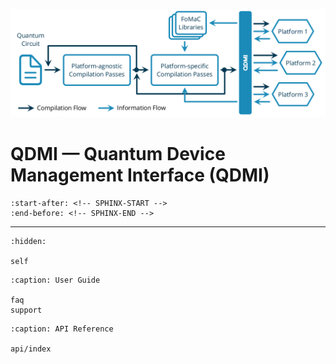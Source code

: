 ![QDMI](_static/qdmi.svg)

# QDMI — Quantum Device Management Interface (QDMI)

```{include} ../README.md
:start-after: <!-- SPHINX-START -->
:end-before: <!-- SPHINX-END -->
```

---

```{toctree}
:hidden:

self
```

```{toctree}
:caption: User Guide

faq
support
```

```{toctree}
:caption: API Reference

api/index
```
